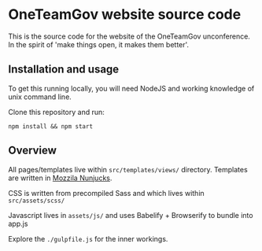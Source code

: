 # OneTeamGov website source code

This is the source code for the website of the OneTeamGov unconference. In the spirit of 'make things open, it makes them better'.

## Installation and usage

To get this running locally, you will need NodeJS and working knowledge of unix command line.

Clone this repository and run:

`npm install && npm start`

## Overview

All pages/templates live within `src/templates/views/` directory. Templates are written in [Mozzila Nunjucks](http://mozilla.github.io/nunjucks/getting-started.html).

CSS is written from precompiled Sass and which lives within `src/assets/scss/`

Javascript lives in `assets/js/` and uses Babelify + Browserify to bundle into app.js

Explore the `./gulpfile.js` for the inner workings.
